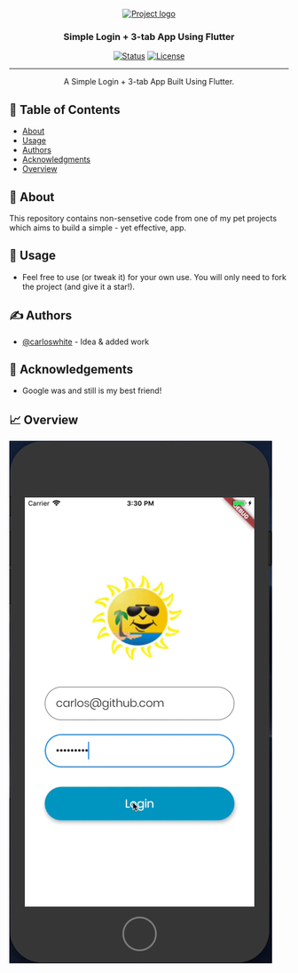 <p align="center">
  <a href="" rel="noopener">
 <img width=200px height=200px src="https://www.codemate.com/wp-content/uploads/2016/02/flutter-logo-round.png" alt="Project logo"></a>
</p>

<h3 align="center">Simple Login + 3-tab App Using Flutter</h3>

<div align="center">

  [![Status](https://img.shields.io/badge/status-active-success.svg)]()
  [![License](https://img.shields.io/badge/license-MIT-blue.svg)](/LICENSE)

</div>

---

<p align="center"> A Simple Login + 3-tab App Built Using Flutter.
    <br> 
</p>

## 📝 Table of Contents
- [About](#about)
- [Usage](#usage)
- [Authors](#authors)
- [Acknowledgments](#acknowledgement)
- [Overview](#solutionsoverview)

## 🧐 About <a name = "about"></a>
This repository contains non-sensetive code from one of my pet projects which aims to build a simple - yet effective, app. 

## 🎈 Usage <a name="usage"></a>
- Feel free to use (or tweak it) for your own use. You will only need to fork the project (and give it a star!).

## ✍️  Authors <a name = "authors"></a>
- [@carloswhite](https://github.com/carloswhite) - Idea & added work

## 🎉 Acknowledgements <a name = "acknowledgement"></a>
- Google was and still is my best friend!

## 📈 Overview
![Three Tab app Finder Demo](multipageflutter.gif) 

